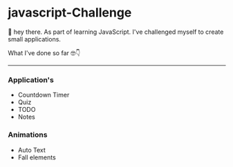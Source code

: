 # javascript-Challenge

👋 hey there. As part of learning JavaScript. I've challenged myself to create small applications.

What I've done so far 🤓👇

---
### Application's

* Countdown Timer
* Quiz
* TODO
* Notes

### Animations

* Auto Text
* Fall elements






